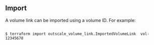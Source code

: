 ## Import

A volume link can be imported using a volume ID. For example:

```console

$ terraform import outscale_volume_link.ImportedVolumeLink  vol-12345678

```